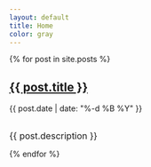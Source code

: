 ```yaml
---
layout: default
title: Home
color: gray
---
```

<div>
{% for post in site.posts %}

<div class="post_wrapper">
<h2><a class="header_link" href="{{ post.url }}">{{ post.title }}</a></h2>
<p class="meta">{{ post.date | date: "%-d %B %Y" }}</p>
<br>
<span style="font-size: 16px">{{ post.description }}</span>
<br>
</div>    

{% endfor %}

</div>